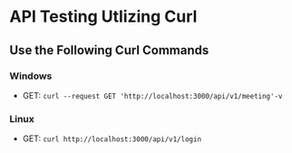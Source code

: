 # API Testing Utlizing Curl

## Use the Following Curl Commands

### Windows

* GET: `curl --request GET 'http://localhost:3000/api/v1/meeting'-v`

### Linux

* GET: `curl http://localhost:3000/api/v1/login`